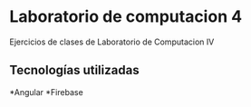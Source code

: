 # Laboratorio de computacion 4

Ejercicios de clases de Laboratorio de Computacion IV

## Tecnologías utilizadas

*Angular
*Firebase

